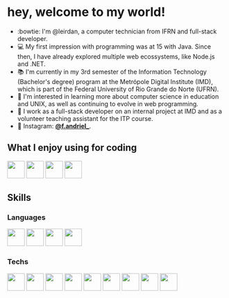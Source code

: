 # hey, welcome to my world!
- :bowtie: I'm @leirdan, a computer technician from IFRN and full-stack developer.
- 💻 My first impression with programming was at 15 with Java. Since then, I have already explored multiple web ecossystems, like Node.js and .NET. 
- 📚 I'm currently in my 3rd semester of the Information Technology (Bachelor's degree) program at the Metrópole Digital Institute (IMD), which is part of the Federal University of Rio Grande do Norte (UFRN).
- 🌱 I'm interested in learning more about computer science in education and UNIX, as well as continuing to evolve in web programming.
- 🚀 I work as a full-stack developer on an internal project at IMD and as a volunteer teaching assistant for the ITP course.
- 🎇 Instagram: [**@f.andriel_**](https://instagram.com/f.andriel_).

## What I enjoy using for coding
<img loading="lazy" src="https://cdn.jsdelivr.net/gh/devicons/devicon@latest/icons/linux/linux-original.svg" width="40" height="40" loading="lazy" /> <img loading="lazy" src="https://cdn.jsdelivr.net/gh/devicons/devicon@latest/icons/neovim/neovim-original.svg" width="40" height="40" /> 
<img loading="lazy" src="https://cdn.jsdelivr.net/gh/devicons/devicon@latest/icons/visualstudio/visualstudio-original.svg" width="40" height="40" />
<img loading="lazy" src="https://cdn.jsdelivr.net/gh/devicons/devicon@latest/icons/git/git-original.svg" width="40" height="40" />

## Skills
### Languages
<img src="https://cdn.jsdelivr.net/gh/devicons/devicon@latest/icons/cplusplus/cplusplus-original.svg" width="40" height="40" /> <img src="https://cdn.jsdelivr.net/gh/devicons/devicon@latest/icons/java/java-original.svg" width="40" height="40" /> 
<img src="https://cdn.jsdelivr.net/gh/devicons/devicon@latest/icons/typescript/typescript-original.svg" width="40" height="40"  />
<img src="https://cdn.jsdelivr.net/gh/devicons/devicon@latest/icons/csharp/csharp-original.svg" width="40" height="40" />         

### Techs
<img loading="lazy" src="https://cdn.jsdelivr.net/gh/devicons/devicon/icons/bootstrap/bootstrap-original.svg" width="40" height="40" /> <img src="https://cdn.jsdelivr.net/gh/devicons/devicon@latest/icons/materialui/materialui-plain.svg" width="40" height="40" />
<img loading="lazy" src="https://cdn.jsdelivr.net/gh/devicons/devicon@latest/icons/dotnetcore/dotnetcore-original.svg" width="40" height="40" /> 
<img loading="lazy" src="https://cdn.jsdelivr.net/gh/devicons/devicon/icons/spring/spring-original-wordmark.svg" width="40" height="40" />
<img loading="lazy" src="https://cdn.jsdelivr.net/gh/devicons/devicon/icons/nodejs/nodejs-original.svg" width="40" height="40" /> 
<img loading="lazy" src="https://cdn.jsdelivr.net/gh/devicons/devicon/icons/mysql/mysql-plain-wordmark.svg" width="40" height="40"/>
<img loading="lazy" src="https://cdn.jsdelivr.net/gh/devicons/devicon/icons/microsoftsqlserver/microsoftsqlserver-plain-wordmark.svg" width="40" height="40" />
<img loading="lazy" src="https://cdn.jsdelivr.net/gh/devicons/devicon/icons/latex/latex-original.svg" width="40" height="40" />
<img loading="lazy" src="https://cdn.jsdelivr.net/gh/devicons/devicon@latest/icons/react/react-original.svg" width="40" height="40" /> 


<!---
leirdan/leirdan is a ✨ special ✨ repository because its `README.md` (this file) appears on your GitHub profile.
You can click the Preview link to take a look at your changes.
--->
